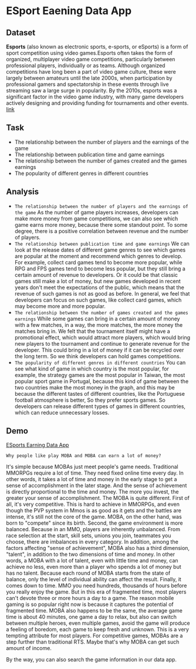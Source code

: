 # ESport Eaening Data App

##  Dataset

**Esports** (also known as electronic sports, e-sports, or eSports) is a form of sport competition using video games.Esports often takes the form of organized, multiplayer video game competitions, particularly between professional players, individually or as teams. Although organized competitions have long been a part of video game culture, these were largely between amateurs until the late 2000s, when participation by professional gamers and spectatorship in these events through live streaming saw a large surge in popularity. By the 2010s, esports was a significant factor in the video game industry, with many game developers actively designing and providing funding for tournaments and other events.
[link](https://www.kaggle.com/datasets/rushikeshhiray/esport-earnings)

## Task

- The relationship between the number of players and the earnings of the game
- The relationship between publication time and game earnings
- The relationship between the number of games created and the games earnings
- The popularity of different genres in different countries

## Analysis

- `The relationship between the number of players and the earnings of the game`
As the number of game players increases, developers can make more money from game competitions,  we can also see which game earns more money, because there some standout point. To some degree, there is a positive correlation between revenue and the number of players.
- `The relationship between publication time and game earnings`
We can look at the release dates of different game genres to see which games are popular at the moment and recommend which genres to develop. For example, collect card games tend to become more popular, while RPG and FPS games tend to become less popular, but they still bring a certain amount of revenue to developers. Or it could be that classic games still make a lot of money, but new games developed in recent years don't meet the expectations of the public, which means that the revenue of such games is not as good as before. In general, we feel that developers can focus on such games, like collect card games, which may become more and more popular.
- `The relationship between the number of games created and the games earnings`
While some games can bring in a certain amount of money with a few matches, in a way, the more matches, the more money the matches bring in. We felt that the tournament itself might have a promotional effect, which would attract more players, which would bring new players to the tournament and continue to generate revenue for the developer. This could bring in a lot of money if it can be recycled over the long term. So we think developers can hold games competitions.
- `The popularity of different genres in different countries`
You can see what kind of game in which country is the most popular, for example, the strategy games are the most popular in Taiwan, the most popular sport game in Portugal, because this kind of game between the two countries make the most money in the graph, and this may be because the different tastes of different countries, like the Portuguese football atmosphere is better, So they prefer sports games. So developers can release different types of games in different countries, which can reduce unnecessary losses.

## Demo

[ESports Earning Data App](https://trafalgarzhao-final-esport-earnings-mh5d63.streamlit.app/)

`Why people like play MOBA and MOBA can earn a lot of money?`

It's simple because MOBAs just meet people's game needs. Traditional MMORPGs require a lot of time. They need fixed online time every day. In other words, it takes a lot of time and money in the early stage to get a sense of accomplishment in the later stage. And the sense of achievement is directly proportional to the time and money. The more you invest, the greater your sense of accomplishment. The MOBA is quite different. First of all, it's very competitive. This is hard to achieve in MMORPGs, and even though the PVP system in Mmos is as good as it gets and the battles are intense, it's still not the core of the game. MOBA, on the other hand, was born to "compete" since its birth. Second, the game environment is more balanced. Because in an MMO, players are inherently unbalanced. From race selection at the start, skill sets, unions you join, teammates you choose, there are imbalances in every category. In addition, among the factors affecting "sense of achievement", MOBA also has a third dimension, "talent", in addition to the two dimensions of time and money. In other words, a MOBA with a lot of talent, even with little time and money, can achieve no less, even more than a player who spends a lot of money but has no talent. Because each round of MOBA starts from the state of balance, only the level of individual ability can affect the result. Finally, it comes down to time. MMO you need hundreds, thousands of hours before you really enjoy the game. But in this era of fragmented time, most players can't devote three or more hours a day to a game. The reason mobile gaming is so popular right now is because it captures the potential of fragmented time. MOBA also happens to be the same, the average game time is about 40 minutes, one game a day to relax, but also can switch between multiple heroes, even multiple games, avoid the game will produce a feeling of boredom, each game to keep fresh and unknown. This is a very tempting attribute for most players. For competitive games, MOBAs are a step further than traditional RTS. Maybe that's why MOBA can get such amount of income.

By the way, you can also search the game information in our data app.